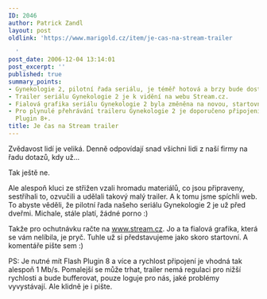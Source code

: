 ```yaml
---
ID: 2046
author: Patrick Zandl
layout: post
oldlink: 'https://www.marigold.cz/item/je-cas-na-stream-trailer

  '
post_date: 2006-12-04 13:14:01
post_excerpt: ''
published: true
summary_points:
- Gynekologie 2, pilotní řada seriálu, je téměř hotová a brzy bude dostupná.
- Trailer seriálu Gynekologie 2 je k vidění na webu Stream.cz.
- Fialová grafika seriálu Gynekologie 2 byla změněna na novou, startovní verzi.
- Pro plynulé přehrávání traileru Gynekologie 2 je doporučeno připojení 1 Mb/s a Flash
  Plugin 8+.
title: Je čas na Stream trailer
---
```


<texy>Zvědavost lidí je veliká. Denně odpovídají snad všichni lidi z naší firmy na řadu dotazů, kdy už... 

Tak ještě ne. 

Ale alespoň kluci ze střižen vzali hromadu materiálů, co jsou připraveny, sestříhali to, ozvučili a udělali takový malý trailer. A k tomu jsme spíchli web. To abyste věděli, že pilotní řada našeho seriálu Gynekologie 2 je už před dveřmi. Michale, stále platí, žádné porno :)

Takže pro ochutnávku račte na <a href="http://www.stream.cz">www.stream.cz</a>. Jo a ta fialová grafika, která se vám nelíbila, je pryč. Tuhle už si představujeme jako skoro startovní. A komentáře pište sem :)

PS: Je nutné mít Flash Plugin 8 a více a rychlost připojení je vhodná tak alespoň 1 Mb/s. Pomalejší se může trhat, trailer nemá regulaci pro nižší rychlosti a bude bufferovat, pouze loguje pro nás, jaké problémy vyvystávají. Ale klidně je i pište.